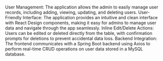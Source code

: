User Management: The application allows the admin to easily manage user records, including adding, viewing, updating, and deleting users.
User-Friendly Interface: The application provides an intuitive and clean interface with React Design components, making it easy for admins to manage user data and navigate through the app seamlessly.
Inline Edit/Delete Actions: Users can be edited or deleted directly from the table, with confirmation prompts for deletions to prevent accidental data loss.
Backend Integration: The frontend communicates with a Spring Boot backend using Axios to perform real-time CRUD operations on user data stored in a MySQL database.
